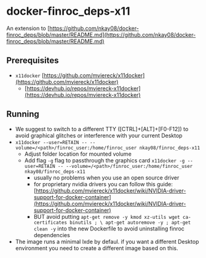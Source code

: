 # docker-finroc_deps-x11
An extension to [https://github.com/nkay08/docker-finroc_deps/blob/master/README.md](https://github.com/nkay08/docker-finroc_deps/blob/master/README.md)

## Prerequisites
- `x11docker` [https://github.com/mviereck/x11docker](https://github.com/mviereck/x11docker)
  - [https://devhub.io/repos/mviereck-x11docker](https://devhub.io/repos/mviereck-x11docker)


## Running
- We suggest to switch to a different TTY ([CTRL]+[ALT]+[F0-F12]) to avoid graphical glitches or interference with your current Desktop
- `x11docker --user=RETAIN -- --volume=/<path>/finroc_user:/home/finroc_user nkay08/finroc_deps-x11`
  - Adjust folder location for mounted volume
  - Add flag `-g` flag to passthrough the graphics card `x11docker -g --user=RETAIN -- --volume=/<path>/finroc_user:/home/finroc_user nkay08/finroc_deps-x11`
    - usually no problems when you use an open source driver
    - for proprietary nvidia drivers you can follow this guide: [https://github.com/mviereck/x11docker/wiki/NVIDIA-driver-support-for-docker-container](https://github.com/mviereck/x11docker/wiki/NVIDIA-driver-support-for-docker-container)
    - BUT avoid putting `apt-get remove -y kmod xz-utils wget ca-certificates binutils ; \
    apt-get autoremove -y ; apt-get clean -y` into the new Dockerfile to avoid uninstalling finroc dependencies
- The image runs a minimal lxde by defaul. if you want a different Desktop environment you need to create a different image based on this.

